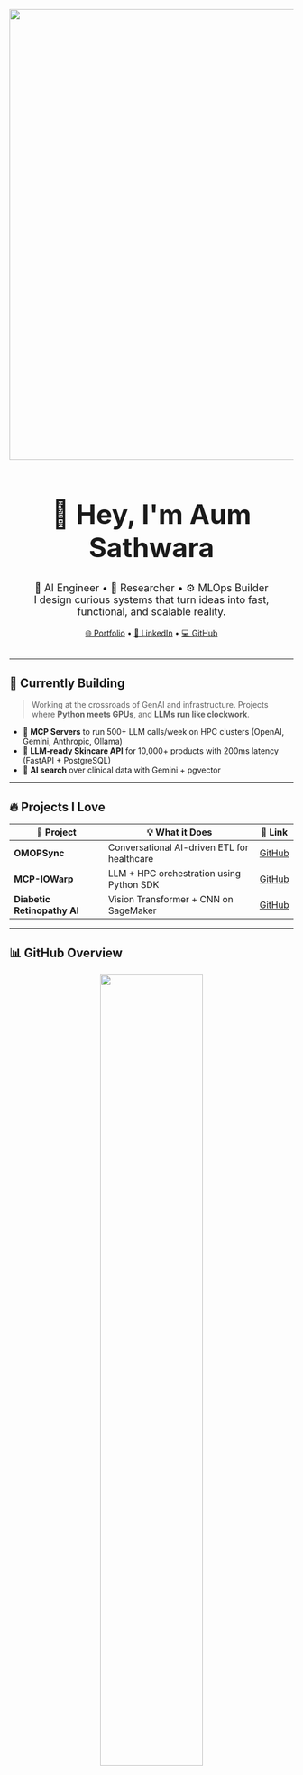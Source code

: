 <!-- GitHub Profile README: Aum Sathwara -->

<p align="center">
  <a href="https://holopin.io/@aumsathwara">
    <img src="https://holopin.io/api/user/board?user=aumsathwara" width="800px"/>
  </a>
</p>


<h1 align="center" style="font-size: 48px;">👋 Hey, I'm Aum Sathwara</h1>
<p align="center" style="font-size: 18px;">
  🧠 AI Engineer • 🧪 Researcher • ⚙️ MLOps Builder<br/>
  I design curious systems that turn ideas into fast, functional, and scalable reality.
</p>

<div align="center">
  <a href="https://aumsathwara.github.io/portfolio/">🌐 Portfolio</a> •
  <a href="https://www.linkedin.com/in/aumsathwara/">🔗 LinkedIn</a> •
  <a href="https://github.com/aumsathwara">💻 GitHub</a>
</div>

<br/>

---

## 🚧 Currently Building

> Working at the crossroads of GenAI and infrastructure. Projects where **Python meets GPUs**, and **LLMs run like clockwork**.

- 🔌 **MCP Servers** to run 500+ LLM calls/week on HPC clusters (OpenAI, Gemini, Anthropic, Ollama)
- 🧴 **LLM-ready Skincare API** for 10,000+ products with 200ms latency (FastAPI + PostgreSQL)
- 🧠 **AI search** over clinical data with Gemini + pgvector

---

## 🔥 Projects I Love

| 🚀 Project | 💡 What it Does | 🔗 Link |
|-----------|-----------------|--------|
| **OMOPSync** | Conversational AI-driven ETL for healthcare | [GitHub](https://github.com/aumsathwara/OMOPSync) |
| **MCP-IOWarp** | LLM + HPC orchestration using Python SDK | [GitHub](https://github.com/iowarp/iowarp-mcps) |
| **Diabetic Retinopathy AI** | Vision Transformer + CNN on SageMaker | [GitHub](https://github.com/aumsathwara/Diabetic-Retinopathy) |

---

## 📊 GitHub Overview

<p align="center">
  <img src="https://github-readme-stats.vercel.app/api?username=aumsathwara&show_icons=true&theme=tokyonight&rank_icon=github&include_all_commits=true&hide_border=true" width="60%" />
</p>

---

## 🧠 Language & Commit Stats

<p align="center">
  <img src="https://github-readme-stats.vercel.app/api/top-langs/?username=aumsathwara&layout=compact&theme=tokyonight&hide_border=true" width="42%" />
  <img src="https://github-readme-streak-stats.herokuapp.com/?user=aumsathwara&theme=tokyonight&hide_border=true" width="50%" />
</p>

---

## 📈 Contribution Activity

<p align="center">
  <img src="https://github-profile-summary-cards.vercel.app/api/cards/profile-details?username=aumsathwara&theme=tokyonight" width="85%"/>
</p>

<p align="center">
  <img src="https://github-profile-summary-cards.vercel.app/api/cards/repos-per-language?username=aumsathwara&theme=tokyonight" width="45%" />
  <img src="https://github-profile-summary-cards.vercel.app/api/cards/most-commit-language?username=aumsathwara&theme=tokyonight" width="45%" />
</p>

---

## ⏱️ Coding Frequency

<p align="center">
  <img src="https://github-profile-summary-cards.vercel.app/api/cards/productive-time?username=aumsathwara&theme=tokyonight&utcOffset=8" width="60%" />
</p>

---
## ⚙️ My Toolbox

<p align="center">
  <img src="https://skillicons.dev/icons?i=python,fastapi,docker,kubernetes,aws,azure,tensorflow,pytorch,postgres,mongodb,flask,vscode,github,linux,git&perline=8" />
</p>

---

## 📬 Let's Connect

If you're building something exciting in AI/ML, HPC, or systems infra — I’d love to hear from you.

- 📫 **sathwara.aum@gmail.com**
- 🌐 [Portfolio](https://aumsathwara.github.io/portfolio/)
- 🧠 [LinkedIn](https://www.linkedin.com/in/aumsathwara)

